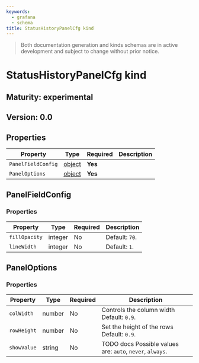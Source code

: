 ```yaml
---
keywords:
  - grafana
  - schema
title: StatusHistoryPanelCfg kind
---
```

> Both documentation generation and kinds schemas are in active development and subject to change without prior notice.

# StatusHistoryPanelCfg kind

## Maturity: experimental
## Version: 0.0

## Properties

| Property           | Type                        | Required | Description |
|--------------------|-----------------------------|----------|-------------|
| `PanelFieldConfig` | [object](#panelfieldconfig) | **Yes**  |             |
| `PanelOptions`     | [object](#paneloptions)     | **Yes**  |             |

## PanelFieldConfig

### Properties

| Property      | Type    | Required | Description    |
|---------------|---------|----------|----------------|
| `fillOpacity` | integer | No       | Default: `70`. |
| `lineWidth`   | integer | No       | Default: `1`.  |

## PanelOptions

### Properties

| Property    | Type   | Required | Description                                               |
|-------------|--------|----------|-----------------------------------------------------------|
| `colWidth`  | number | No       | Controls the column width Default: `0.9`.                 |
| `rowHeight` | number | No       | Set the height of the rows Default: `0.9`.                |
| `showValue` | string | No       | TODO docs Possible values are: `auto`, `never`, `always`. |


